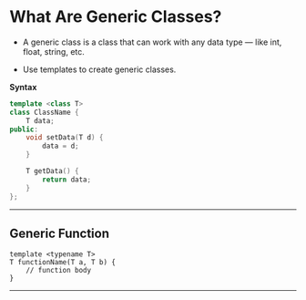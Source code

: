 # **What Are Generic Classes?**
- A generic class is a class that can work with any data type — like int, float, string, etc.

-  Use templates to create generic classes.

**Syntax**
``` cpp
template <class T>
class ClassName {
    T data;
public:
    void setData(T d) {
        data = d;
    }

    T getData() {
        return data;
    }
};
```

---
## **Generic Function**

``` cppp
template <typename T>
T functionName(T a, T b) {
    // function body
}
```
---

